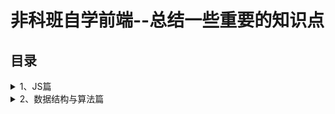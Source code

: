 # 非科班自学前端--总结一些重要的知识点
## 目录
<details>
<summary>1、JS篇</summary>
  
1.1 [对象的创建和继承](https://github.com/IamHuadong/blogs/issues/1)  
1.2 [对象的浅拷贝和深拷贝](https://github.com/IamHuadong/blogs/issues/2)  
1.3 [new的过程--手写new](https://github.com/IamHuadong/blogs/issues/3)  
</details>
<details>
<summary>2、数据结构与算法篇</summary>
  
2.1 [栈和队列](https://github.com/IamHuadong/blogs/issues/4)  
2.2 [链表](https://github.com/IamHuadong/blogs/issues/5)  
</details>
